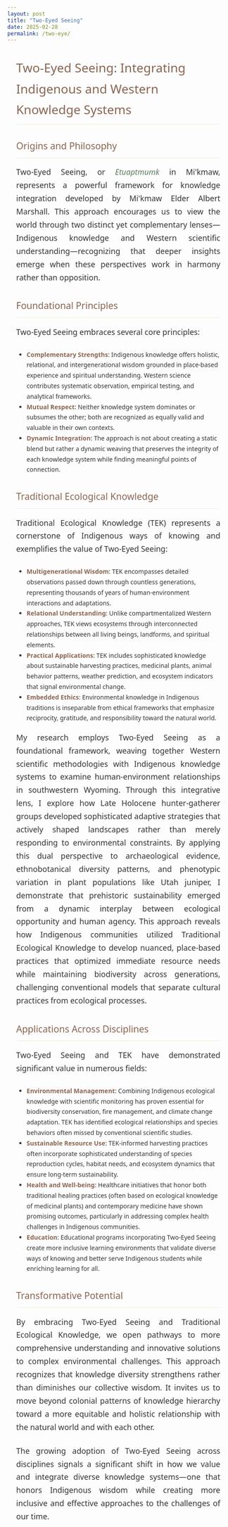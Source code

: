 ```yaml
---
layout: post
title: "Two-Eyed Seeing"
date: 2025-02-28
permalink: /two-eye/
---
```


<style>
    /* Hide auto-generated heading */
    h1.post-title, h1.page-title, header.post-header h1 {
        display: none !important;
    }
    
    /* Color Palette */
    :root {
        --primary-color: #5b7e5f;
        --secondary-color: #8a6552;
        --accent-color: #d8b976;
        --light-bg: #f8f8f5;
        --dark-text: #333333;
    }
    
    /* Main content styles */
    .content-wrapper {
        font-family: 'Segoe UI', Tahoma, Geneva, Verdana, sans-serif;
        line-height: 1.7;
        color: var(--dark-text);
        max-width: 900px;
        margin: 0 auto;
        padding: 0 20px;
    }
    
    /* Introduction paragraph and content styling */
    .content-wrapper p {
        font-size: 1.1rem;
        margin-bottom: 1.5rem;
        text-align: justify;
    }
    
    /* Content headings */
    .content-wrapper h1, 
    .content-wrapper h2, 
    .content-wrapper h3, 
    .content-wrapper h4 {
        color: var(--secondary-color);
        margin-top: 2rem;
        margin-bottom: 1rem;
        font-weight: 500;
        border-bottom: 1px solid rgba(216, 185, 118, 0.3);
        padding-bottom: 0.5rem;
    }
    
    /* Read More link styling if needed */
    .read-more {
        display: inline-block;
        color: var(--secondary-color);
        text-decoration: none;
        font-weight: 600;
        margin-top: 0.5rem;
    }
    
    .read-more:hover {
        text-decoration: underline;
    }
    
    /* Emphasis and key terms */
    .content-wrapper strong, 
    .content-wrapper b {
        color: var(--secondary-color);
        font-weight: 600;
    }
    
    .content-wrapper em, 
    .content-wrapper i {
        color: var(--primary-color);
        font-style: italic;
    }
</style>

<div class="content-wrapper">
  <h1>Two-Eyed Seeing: Integrating Indigenous and Western Knowledge Systems</h1>
  
  <h2>Origins and Philosophy</h2>
  <p>
    Two-Eyed Seeing, or <em>Etuaptmumk</em> in Mi'kmaw, represents a powerful framework for knowledge integration developed by Mi'kmaw Elder Albert Marshall. This approach encourages us to view the world through two distinct yet complementary lenses—Indigenous knowledge and Western scientific understanding—recognizing that deeper insights emerge when these perspectives work in harmony rather than opposition.
  </p>
  
  <h2>Foundational Principles</h2>
  <p>
    Two-Eyed Seeing embraces several core principles:
  </p>
  <ul>
    <li>
      <strong>Complementary Strengths</strong>: Indigenous knowledge offers holistic, relational, and intergenerational wisdom grounded in place-based experience and spiritual understanding. Western science contributes systematic observation, empirical testing, and analytical frameworks.
    </li>
    <li>
      <strong>Mutual Respect</strong>: Neither knowledge system dominates or subsumes the other; both are recognized as equally valid and valuable in their own contexts.
    </li>
    <li>
      <strong>Dynamic Integration</strong>: The approach is not about creating a static blend but rather a dynamic weaving that preserves the integrity of each knowledge system while finding meaningful points of connection.
    </li>
  </ul>
  
  <h2>Traditional Ecological Knowledge</h2>
  <p>
    Traditional Ecological Knowledge (TEK) represents a cornerstone of Indigenous ways of knowing and exemplifies the value of Two-Eyed Seeing:
  </p>
  <ul>
    <li>
      <strong>Multigenerational Wisdom</strong>: TEK encompasses detailed observations passed down through countless generations, representing thousands of years of human-environment interactions and adaptations.
    </li>
    <li>
      <strong>Relational Understanding</strong>: Unlike compartmentalized Western approaches, TEK views ecosystems through interconnected relationships between all living beings, landforms, and spiritual elements.
    </li>
    <li>
      <strong>Practical Applications</strong>: TEK includes sophisticated knowledge about sustainable harvesting practices, medicinal plants, animal behavior patterns, weather prediction, and ecosystem indicators that signal environmental change.
    </li>
    <li>
      <strong>Embedded Ethics</strong>: Environmental knowledge in Indigenous traditions is inseparable from ethical frameworks that emphasize reciprocity, gratitude, and responsibility toward the natural world.
    </li>
  </ul>
  
  <p>
    My research employs Two-Eyed Seeing as a foundational framework, weaving together Western scientific methodologies with Indigenous knowledge systems to examine human-environment relationships in southwestern Wyoming. Through this integrative lens, I explore how Late Holocene hunter-gatherer groups developed sophisticated adaptive strategies that actively shaped landscapes rather than merely responding to environmental constraints. By applying this dual perspective to archaeological evidence, ethnobotanical diversity patterns, and phenotypic variation in plant populations like Utah juniper, I demonstrate that prehistoric sustainability emerged from a dynamic interplay between ecological opportunity and human agency. This approach reveals how Indigenous communities utilized Traditional Ecological Knowledge to develop nuanced, place-based practices that optimized immediate resource needs while maintaining biodiversity across generations, challenging conventional models that separate cultural practices from ecological processes.
  </p>
  
  <h2>Applications Across Disciplines</h2>
  <p>
    Two-Eyed Seeing and TEK have demonstrated significant value in numerous fields:
  </p>
  <ul>
    <li>
      <strong>Environmental Management</strong>: Combining Indigenous ecological knowledge with scientific monitoring has proven essential for biodiversity conservation, fire management, and climate change adaptation. TEK has identified ecological relationships and species behaviors often missed by conventional scientific studies.
    </li>
    <li>
      <strong>Sustainable Resource Use</strong>: TEK-informed harvesting practices often incorporate sophisticated understanding of species reproduction cycles, habitat needs, and ecosystem dynamics that ensure long-term sustainability.
    </li>
    <li>
      <strong>Health and Well-being</strong>: Healthcare initiatives that honor both traditional healing practices (often based on ecological knowledge of medicinal plants) and contemporary medicine have shown promising outcomes, particularly in addressing complex health challenges in Indigenous communities.
    </li>
    <li>
      <strong>Education</strong>: Educational programs incorporating Two-Eyed Seeing create more inclusive learning environments that validate diverse ways of knowing and better serve Indigenous students while enriching learning for all.
    </li>
  </ul>
  
  <h2>Transformative Potential</h2>
  <p>
    By embracing Two-Eyed Seeing and Traditional Ecological Knowledge, we open pathways to more comprehensive understanding and innovative solutions to complex environmental challenges. This approach recognizes that knowledge diversity strengthens rather than diminishes our collective wisdom. It invites us to move beyond colonial patterns of knowledge hierarchy toward a more equitable and holistic relationship with the natural world and with each other.
  </p>
  <p>
    The growing adoption of Two-Eyed Seeing across disciplines signals a significant shift in how we value and integrate diverse knowledge systems—one that honors Indigenous wisdom while creating more inclusive and effective approaches to the challenges of our time.
  </p>
</div>
